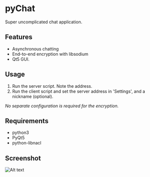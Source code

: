 # pyChat
Super uncomplicated chat application.

## Features
* Asynchronous chatting
* End-to-end encryption with libsodium
* Qt5 GUI.

## Usage
1. Run the server script. Note the address.
2. Run the client script and set the server address in 'Settings', and a nickname (optional).

*No separate configuration is required for the encryption.*

## Requirements
* python3
* PyQt5
* python-libnacl

## Screenshot
![Alt text](https://i.imgur.com/btaNy9G.png "Creative nickname generation? Yes please.")
